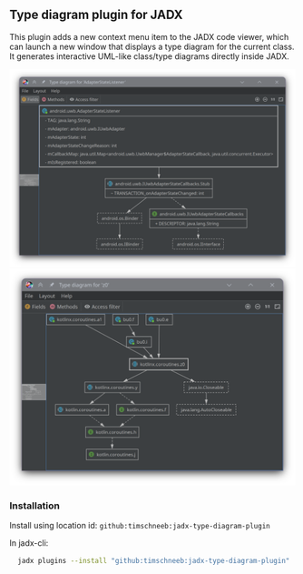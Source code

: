 
## Type diagram plugin for JADX

This plugin adds a new context menu item to the JADX code viewer, which can launch a new window that displays a type diagram for the current class.
It generates interactive UML-like class/type diagrams directly inside JADX.

![Screenshot](screenshots/1.png)
![Screenshot](screenshots/2.png)

### Installation

Install using location id: `github:timschneeb:jadx-type-diagram-plugin`

In jadx-cli:
```bash
  jadx plugins --install "github:timschneeb:jadx-type-diagram-plugin"
```
